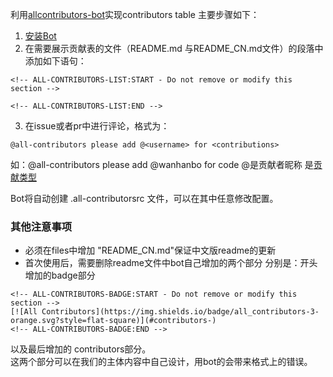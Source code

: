 利用[allcontributors-bot](https://allcontributors.org/docs/en/bot/installation)实现contributors table
主要步骤如下：
1.  [安装Bot](https://allcontributors.org/docs/en/bot/installation)
2.	在需要展示贡献表的文件（README.md 与README_CN.md文件）的段落中添加如下语句：
```
<!-- ALL-CONTRIBUTORS-LIST:START - Do not remove or modify this section -->

<!-- ALL-CONTRIBUTORS-LIST:END -->
```

3.	在issue或者pr中进行评论，格式为：
```
@all-contributors please add @<username> for <contributions>
```
如：@all-contributors please add @wanhanbo for code
@<username>是贡献者昵称
<contributions>是[贡献类型](https://allcontributors.org/docs/en/emoji-key)

 Bot将自动创建 .all-contributorsrc 文件，可以在其中任意修改配置。
 
 ### 其他注意事项
 * 必须在files中增加 "README_CN.md"保证中文版readme的更新
 * 首次使用后，需要删除readme文件中bot自己增加的两个部分
   分别是：开头增加的badge部分 
 ```
 <!-- ALL-CONTRIBUTORS-BADGE:START - Do not remove or modify this section -->
[![All Contributors](https://img.shields.io/badge/all_contributors-3-orange.svg?style=flat-square)](#contributors-)
<!-- ALL-CONTRIBUTORS-BADGE:END -->
 ```
 以及最后增加的 contributors部分。  
 这两个部分可以在我们的主体内容中自己设计，用bot的会带来格式上的错误。
